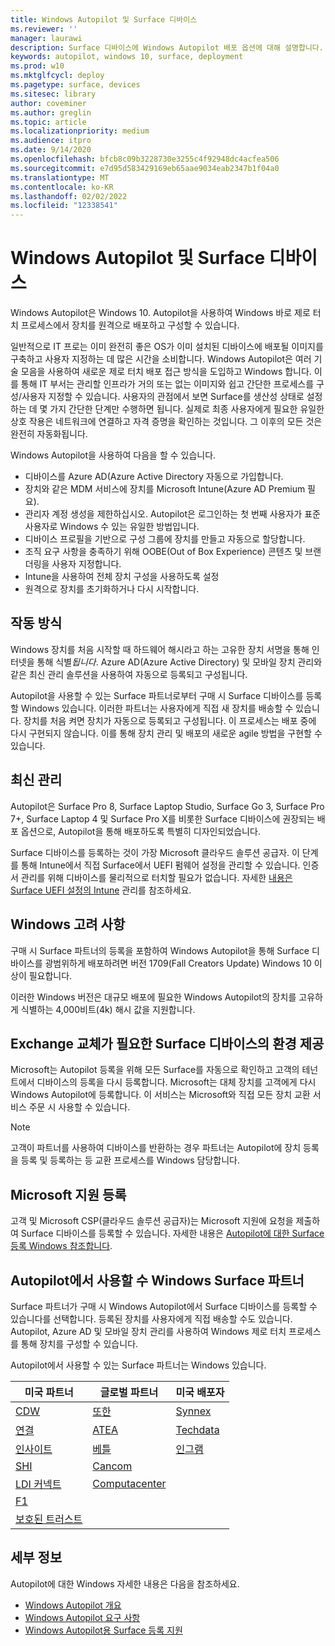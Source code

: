 ```yaml
---
title: Windows Autopilot 및 Surface 디바이스
ms.reviewer: ''
manager: laurawi
description: Surface 디바이스에 Windows Autopilot 배포 옵션에 대해 설명합니다.
keywords: autopilot, windows 10, surface, deployment
ms.prod: w10
ms.mktglfcycl: deploy
ms.pagetype: surface, devices
ms.sitesec: library
author: coveminer
ms.author: greglin
ms.topic: article
ms.localizationpriority: medium
ms.audience: itpro
ms.date: 9/14/2020
ms.openlocfilehash: bfcb8c09b3228730e3255c4f92948dc4acfea506
ms.sourcegitcommit: e7d95d583429169eb65aae9034eab2347b1f04a0
ms.translationtype: MT
ms.contentlocale: ko-KR
ms.lasthandoff: 02/02/2022
ms.locfileid: "12338541"
---
```

# <a name="windows-autopilot-and-surface-devices"></a>Windows Autopilot 및 Surface 디바이스

Windows Autopilot은 Windows 10. Autopilot을 사용하여 Windows 바로 제로 터치 프로세스에서 장치를 원격으로 배포하고 구성할 수 있습니다.

일반적으로 IT 프로는 이미 완전히 좋은 OS가 이미 설치된 디바이스에 배포될 이미지를 구축하고 사용자 지정하는 데 많은 시간을 소비합니다. Windows Autopilot은 여러 기술 모음을 사용하여 새로운 제로 터치 배포 접근 방식을 도입하고 Windows 합니다. 이를 통해 IT 부서는 관리할 인프라가 거의 또는 없는 이미지와 쉽고 간단한 프로세스를 구성/사용자 지정할 수 있습니다. 사용자의 관점에서 보면 Surface를 생산성 상태로 설정하는 데 몇 가지 간단한 단계만 수행하면 됩니다. 실제로 최종 사용자에게 필요한 유일한 상호 작용은 네트워크에 연결하고 자격 증명을 확인하는 것입니다. 그 이후의 모든 것은 완전히 자동화됩니다.

Windows Autopilot을 사용하여 다음을 할 수 있습니다.

- 디바이스를 Azure AD(Azure Active Directory 자동으로 가입합니다.
- 장치와 같은 MDM 서비스에 장치를 Microsoft Intune(Azure AD Premium 필요).
- 관리자 계정 생성을 제한하십시오. Autopilot은 로그인하는 첫 번째 사용자가 표준 사용자로 Windows 수 있는 유일한 방법입니다.
- 디바이스 프로필을 기반으로 구성 그룹에 장치를 만들고 자동으로 할당합니다.
- 조직 요구 사항을 충족하기 위해 OOBE(Out of Box Experience) 콘텐츠 및 브랜더링을 사용자 지정합니다.
- Intune을 사용하여 전체 장치 구성을 사용하도록 설정
- 원격으로 장치를 초기화하거나 다시 시작합니다.

## <a name="how-it-works"></a>작동 방식

Windows 장치를 처음 시작할 때 하드웨어 해시라고 하는 고유한 장치 서명을 통해 인터넷을 통해 식별*됩니다*. Azure AD(Azure Active Directory) 및 모바일 장치 관리와 같은 최신 관리 솔루션을 사용하여 자동으로 등록되고 구성됩니다.

Autopilot을 사용할 수 있는 Surface 파트너로부터 구매 시 Surface 디바이스를 등록할 Windows 있습니다. 이러한 파트너는 사용자에게 직접 새 장치를 배송할 수 있습니다. 장치를 처음 켜면 장치가 자동으로 등록되고 구성됩니다. 이 프로세스는 배포 중에 다시 구현되지 않습니다. 이를 통해 장치 관리 및 배포의 새로운 agile 방법을 구현할 수 있습니다.

## <a name="modern-management"></a>최신 관리

Autopilot은 Surface Pro 8, Surface Laptop Studio, Surface Go 3, Surface Pro 7+, Surface Laptop 4 및 Surface Pro X를 비롯한 Surface 디바이스에 권장되는 배포 옵션으로, Autopilot을 통해 배포하도록 특별히 디자인되었습니다.

 Surface 디바이스를 등록하는 것이 가장 Microsoft 클라우드 솔루션 공급자. 이 단계를 통해 Intune에서 직접 Surface에서 UEFI 펌웨어 설정을 관리할 수 있습니다. 인증서 관리를 위해 디바이스를 물리적으로 터치할 필요가 없습니다. 자세한 [내용은 Surface UEFI 설정의 Intune](surface-manage-dfci-guide.md) 관리를 참조하세요.

## <a name="windows-version-considerations"></a>Windows 고려 사항

구매 시 Surface 파트너의 등록을 포함하여 Windows Autopilot을 통해 Surface 디바이스를 광범위하게 배포하려면 버전 1709(Fall Creators Update) Windows 10 이상이 필요합니다.

이러한 Windows 버전은 대규모 배포에 필요한 Windows Autopilot의 장치를 고유하게 식별하는 4,000비트(4k) 해시 값을 지원합니다.

## <a name="exchange-experience-on-surface-devices-in-need-of-repair-or-replacement"></a>Exchange 교체가 필요한 Surface 디바이스의 환경 제공

Microsoft는 Autopilot 등록을 위해 모든 Surface를 자동으로 확인하고 고객의 테넌트에서 디바이스의 등록을 다시 등록합니다.  Microsoft는 대체 장치를 고객에게 다시 Windows Autopilot에 등록합니다. 이 서비스는 Microsoft와 직접 모든 장치 교환 서비스 주문 시 사용할 수 있습니다.

> [!NOTE]
> 고객이 파트너를 사용하여 디바이스를 반환하는 경우 파트너는 Autopilot에 장치 등록을 등록 및 등록하는 등 교환 프로세스를 Windows 담당합니다.

## <a name="microsoft-support-registration"></a>Microsoft 지원 등록

고객 및 Microsoft CSP(클라우드 솔루션 공급자)는 Microsoft 지원에 요청을 제출하여 Surface 디바이스를 등록할 수 있습니다. 자세한 내용은 [Autopilot에 대한 Surface 등록 Windows 참조합니다](surface-autopilot-registration-support.md).

## <a name="surface-partners-enabled-for-windows-autopilot"></a>Autopilot에서 사용할 수 Windows Surface 파트너

Surface 파트너가 구매 시 Windows Autopilot에서 Surface 디바이스를 등록할 수 있습니다를 선택합니다. 등록된 장치를 사용자에게 직접 배송할 수도 있습니다. Autopilot, Azure AD 및 모바일 장치 관리를 사용하여 Windows 제로 터치 프로세스를 통해 장치를 구성할 수 있습니다.

Autopilot에서 사용할 수 있는 Surface 파트너는 Windows 있습니다.

| 미국 파트너 | 글로벌 파트너 | 미국 배포자 |
|--------------|---------------|-------------------|
|  [CDW](https://www.cdw.com/) |  [또한](https://www.also.com/ec/cms5/da_2800/2800-msportal/products-and-solutions/surface/surface-is-more/surface-and-wa/index.jsp) |  [Synnex](https://www.synnexcorp.com/us/microsoft/surface-autopilot/)  |
|  [연결](https://www.connection.com/brand/microsoft/microsoft-surface)   |  [ATEA](https://www.atea.com/) |  [Techdata](https://www.techdata.com/)  |
|  [인사이트](https://www.insight.com/en_US/buy/partner/microsoft/surface/windows-autopilot.html)  |  [베틀](https://www.bechtle.com/marken/microsoft/microsoft-windows-autopilot) |  [인그램](https://go.microsoft.com/fwlink/p/?LinkID=2128954)   |
|  [SHI](https://www.shi.com/Surface) |  [Cancom](https://www.cancom.de/) |    |
|  [LDI 커넥트](https://www.myldi.com/managed-it/)  |  [Computacenter](https://www.computacenter.com/uk) |    |
|  [F1](https://www.functiononeit.com/#empower)  |   |  |
|  [보호된 트러스트](https://go.microsoft.com/fwlink/p/?LinkID=2129005) | | |

## <a name="learn-more"></a>세부 정보

Autopilot에 대한 Windows 자세한 내용은 다음을 참조하세요.

- [Windows Autopilot 개요](/windows/deployment/windows-autopilot/windows-10-autopilot)
- [Windows Autopilot 요구 사항](/windows/deployment/windows-autopilot/windows-autopilot-requirements)
- [Windows Autopilot용 Surface 등록 지원](surface-autopilot-registration-support.md)
